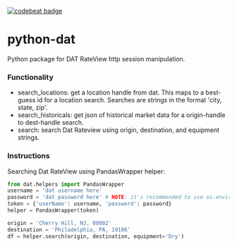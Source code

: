 [![codebeat badge](https://codebeat.co/badges/43e00bf6-1385-4596-9082-d77aed95551b)](https://codebeat.co/projects/github-com-christopherpryer-python-dat-master)

# python-dat
Python package for DAT RateView http session manipulation.

### Functionality
- search_locations: get a location handle from dat. This maps to a best-guess
id for a location search. Searches are strings in the format
'city, state, zip'.
- search_historicals: get json of historical market data for a origin-handle
to dest-handle search.
- search: search Dat Rateview using origin, destination, and equipment strings.

### Instructions
Searching Dat RateView using PandasWrapper helper:


```python
from dat.helpers import PandasWrapper
username = 'dat username here'
password = 'dat password here' # NOTE: it's recommended to use os.environ
token = {'userName': username, 'password': password}
helper = PandasWrapper(token)

origin = 'Cherry Hill, NJ, 08002'
destination = 'Philadelphia, PA, 19106'
df = helper.search(origin, destination, equipment='Dry')
```
